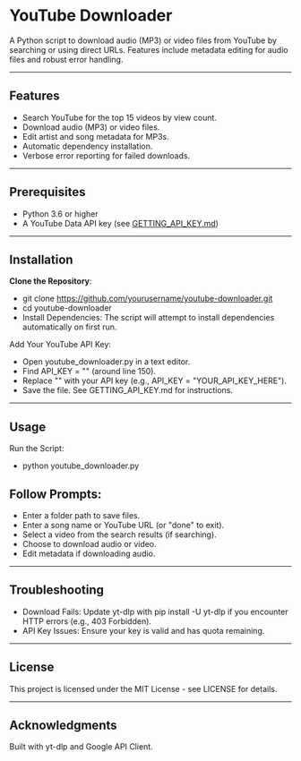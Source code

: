 # YouTube Downloader

A Python script to download audio (MP3) or video files from YouTube by searching or using direct URLs. Features include metadata editing for audio files and robust error handling.

-----------------------------------------------------------------------------------------

## Features
- Search YouTube for the top 15 videos by view count.
- Download audio (MP3) or video files.
- Edit artist and song metadata for MP3s.
- Automatic dependency installation.
- Verbose error reporting for failed downloads.
  
-----------------------------------------------------------------------------------------

## Prerequisites
- Python 3.6 or higher
- A YouTube Data API key (see [GETTING_API_KEY.md](docs/GETTING_API_KEY.md))

-----------------------------------------------------------------------------------------

## Installation

**Clone the Repository**:
- git clone https://github.com/yourusername/youtube-downloader.git
- cd youtube-downloader
- Install Dependencies: The script will attempt to install dependencies automatically on first run. 
  
Add Your YouTube API Key:
- Open youtube_downloader.py in a text editor.
- Find API_KEY = "" (around line 150).
- Replace "" with your API key (e.g., API_KEY = "YOUR_API_KEY_HERE").
- Save the file. See GETTING_API_KEY.md for instructions.

-----------------------------------------------------------------------------------------
## Usage
Run the Script:
- python youtube_downloader.py

## Follow Prompts:
- Enter a folder path to save files.
- Enter a song name or YouTube URL (or "done" to exit).
- Select a video from the search results (if searching).
- Choose to download audio or video.
- Edit metadata if downloading audio.

-----------------------------------------------------------------------------------------

## Troubleshooting
- Download Fails: Update yt-dlp with pip install -U yt-dlp if you encounter HTTP errors (e.g., 403 Forbidden).
- API Key Issues: Ensure your key is valid and has quota remaining.

-----------------------------------------------------------------------------------------

## License
This project is licensed under the MIT License - see LICENSE for details.

-----------------------------------------------------------------------------------------

## Acknowledgments
Built with yt-dlp and Google API Client.
